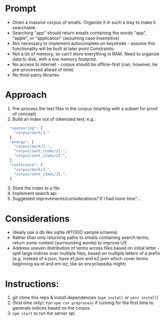 # Prompt

- Given a massive corpus of emails. Organize it in such a way to make it searchable.
- Searching "app" should return emails containing the words "app", "apple", or "application" (assuming case insensitive)
- Not necessary to implement autocomplete on keystroke - assume this functionality will be built at later point
  Constraints:
- Not a lot of memory, so can't store everything in RAM. Need to organize data to disk, with a low memory footprint.
- No access to internet - corpus should be offline-first (can, however, be pre-processed ahead of time)
- No third-party libraries

# Approach

1. Pre-process the text files in the corpus (starting with a subset for proof of concept)
2. Build an index out of tokenized text, e.g.:

```js
  "sponsoring": [
    "corpus/mark/3."
  ],
  "energy": [
    "corpus/mark/3.",
    "corpus/sent_items/21.",
    "corpus/sent_items/23.",
  ],
  "conference": [
    "corpus/mark/3.",
    "corpus/sent_items/31.",
  ]
```

3. Store the index to a file
4. Implement search api
5. Suggested improvements/considerations/"if I had more time"...

# Considerations

- Ideally use a db like sqlite (#TODO sample schema)
- Rather than only returning paths to emails containing search terms, return some context (surrounding words) to improve UX
- Address uneven distribution of terms across files based on initial letter - split large indices over multiple files, based on multiple letters of a prefix (e.g. instead of e.json, have e1.json and e2.json which cover terms beginning ea-el and em-ez, like an encyclopedia might)

# Instructions:

1. git clone this repo & install dependencies (`npm install` or `yarn install`)
2. (first time only): run `npm run preprocess` if running for the first time to generate indices based on the corpus
3. `npm start` to run the server api
